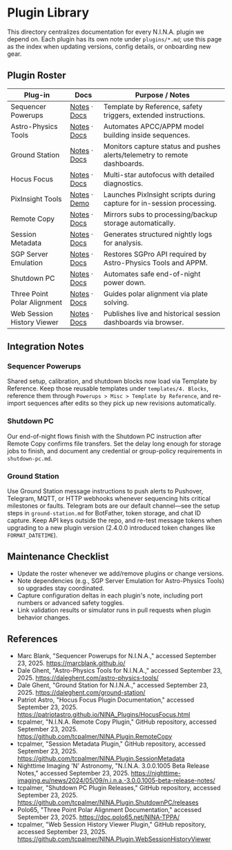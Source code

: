 # Plugin Library

This directory centralizes documentation for every N.I.N.A. plugin we depend on. Each plugin has its own note under `plugins/*.md`; use this page as the index when updating versions, config details, or onboarding new gear.

## Plugin Roster
| Plug-in | Docs | Purpose / Notes |
|---------|------|-----------------|
| Sequencer Powerups | [Notes](sequencer-powerups.md) · [Docs](https://marcblank.github.io/) | Template by Reference, safety triggers, extended instructions. |
| Astro-Physics Tools | [Notes](astro-physics-tools.md) · [Docs](https://daleghent.com/astro-physics-tools/) | Automates APCC/APPM model building inside sequences. |
| Ground Station | [Notes](ground-station.md) · [Docs](https://daleghent.com/ground-station/) | Monitors capture status and pushes alerts/telemetry to remote dashboards. |
| Hocus Focus | [Notes](hocus-focus.md) · [Docs](https://patriotastro.github.io/NINA_Plugins/HocusFocus.html) | Multi-star autofocus with detailed diagnostics. |
| PixInsight Tools | [Notes](pixinsight-tools.md) · [Demo](https://www.bilibili.com/video/BV1os411A7Ha) | Launches PixInsight scripts during capture for in-session processing. |
| Remote Copy | [Notes](remote-copy.md) · [Docs](https://github.com/tcpalmer/NINA.Plugin.RemoteCopy) | Mirrors subs to processing/backup storage automatically. |
| Session Metadata | [Notes](session-metadata.md) · [Docs](https://github.com/tcpalmer/NINA.Plugin.SessionMetadata) | Generates structured nightly logs for analysis. |
| SGP Server Emulation | [Notes](sgp-server-emulation.md) · [Docs](https://nighttime-imaging.eu/news/2024/05/09/n.i.n.a.-3.0.0.1005-beta-release-notes/) | Restores SGPro API required by Astro-Physics Tools and APPM. |
| Shutdown PC | [Notes](shutdown-pc.md) · [Docs](https://github.com/tcpalmer/NINA.Plugin.ShutdownPC/releases) | Automates safe end-of-night power down. |
| Three Point Polar Alignment | [Notes](three-point-polar-alignment.md) · [Docs](https://doc.polo65.net/NINA-TPPA/) | Guides polar alignment via plate solving. |
| Web Session History Viewer | [Notes](web-session-history-viewer.md) · [Docs](https://github.com/tcpalmer/NINA.Plugin.WebSessionHistoryViewer) | Publishes live and historical session dashboards via browser. |

## Integration Notes
### Sequencer Powerups
Shared setup, calibration, and shutdown blocks now load via Template by Reference. Keep those reusable templates under `templates/4. Blocks`, reference them through `Powerups > Misc > Template by Reference`, and re-import sequences after edits so they pick up new revisions automatically.

### Shutdown PC
Our end-of-night flows finish with the Shutdown PC instruction after Remote Copy confirms file transfers. Set the delay long enough for storage jobs to finish, and document any credential or group-policy requirements in `shutdown-pc.md`.

### Ground Station
Use Ground Station message instructions to push alerts to Pushover, Telegram, MQTT, or HTTP webhooks whenever sequencing hits critical milestones or faults. Telegram bots are our default channel—see the setup steps in `ground-station.md` for BotFather, token storage, and chat ID capture. Keep API keys outside the repo, and re-test message tokens when upgrading to a new plugin version (2.4.0.0 introduced token changes like `FORMAT_DATETIME`).

## Maintenance Checklist
- Update the roster whenever we add/remove plugins or change versions.
- Note dependencies (e.g., SGP Server Emulation for Astro-Physics Tools) so upgrades stay coordinated.
- Capture configuration deltas in each plugin's note, including port numbers or advanced safety toggles.
- Link validation results or simulator runs in pull requests when plugin behavior changes.

## References
- Marc Blank, "Sequencer Powerups for N.I.N.A.," accessed September 23, 2025. <https://marcblank.github.io/>
- Dale Ghent, "Astro-Physics Tools for N.I.N.A.," accessed September 23, 2025. <https://daleghent.com/astro-physics-tools/>
- Dale Ghent, "Ground Station for N.I.N.A.," accessed September 23, 2025. <https://daleghent.com/ground-station/>
- Patriot Astro, "Hocus Focus Plugin Documentation," accessed September 23, 2025. <https://patriotastro.github.io/NINA_Plugins/HocusFocus.html>
- tcpalmer, "N.I.N.A. Remote Copy Plugin," GitHub repository, accessed September 23, 2025. <https://github.com/tcpalmer/NINA.Plugin.RemoteCopy>
- tcpalmer, "Session Metadata Plugin," GitHub repository, accessed September 23, 2025. <https://github.com/tcpalmer/NINA.Plugin.SessionMetadata>
- Nighttime Imaging 'N' Astronomy, "N.I.N.A. 3.0.0.1005 Beta Release Notes," accessed September 23, 2025. <https://nighttime-imaging.eu/news/2024/05/09/n.i.n.a.-3.0.0.1005-beta-release-notes/>
- tcpalmer, "Shutdown PC Plugin Releases," GitHub repository, accessed September 23, 2025. <https://github.com/tcpalmer/NINA.Plugin.ShutdownPC/releases>
- Polo65, "Three Point Polar Alignment Documentation," accessed September 23, 2025. <https://doc.polo65.net/NINA-TPPA/>
- tcpalmer, "Web Session History Viewer Plugin," GitHub repository, accessed September 23, 2025. <https://github.com/tcpalmer/NINA.Plugin.WebSessionHistoryViewer>
